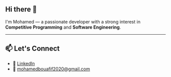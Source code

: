 ## Hi there 👋

I'm Mohamed — a passionate developer with a strong interest in **Competitive Programming** and **Software Engineering**.

---


## 📫 Let's Connect

- 💼 [LinkedIn](https://www.linkedin.com/in/mohamed-bouafif-466481284/)
- 📧 mohamedbouafif2020@gmail.com
